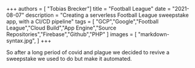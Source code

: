 +++ authors = [ "Tobias Brecker"] title = "Football League" date = "2021-08-07" description = "Creating a serverless Football League sweepstake app, with a CI/CD pipeline" tags = [ "GCP","Google","Football League","Cloud Build","App Engine","Source Repositories","Firebase","Github","PHP" ] images = [ "markdown-syntax.jpg", ] +++

So after a long period of covid and plague we decided to revive a sweepstake we used to do but make it automated.
